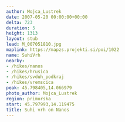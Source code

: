 ```yaml
---
author: Mojca_Lustrek
date: 2007-05-20 00:00:00+00:00
delta: 723
duration: 5
height: 1313
layout: stub
lead: M_007051810.jpg
maplink: https://mapzs.projekti.si/poi/1022
name: SuhiVrh
nearby:
- /hikes/nanos
- /hikes/hrusica
- /hikes/svduh_podkraj
- /hikes/vremscica
peak: 45.798405,14.066979
photo_author: Mojca_Lustrek
region: primorska
start: 45.797993,14.119475
title: Suhi vrh on Nanos
---
```

